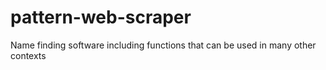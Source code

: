# pattern-web-scraper
Name finding software including functions that can be used in many other contexts
